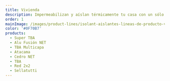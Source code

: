 ```yaml
---
title: Vivienda
description: Impermeabilizan y aíslan térmicamente tu casa con un sólo producto
order: 1
mainImage: /images/product-lines/isolant-aislantes-lineas-de-producto-vivienda.jpg
color: '#0F70B7'
products:
  - Super TBA
  - Alu Fusión NET
  - TBA Multicapa
  - Atacama
  - Cedro NET
  - TBA
  - Red 2x2
  - Sellatutti
---
```

